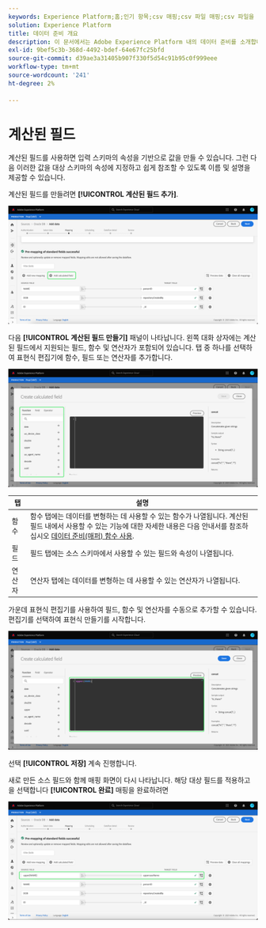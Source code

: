 ```yaml
---
keywords: Experience Platform;홈;인기 항목;csv 매핑;csv 파일 매핑;csv 파일을 xdm에 매핑;csv를 xdm에 매핑;ui 안내서;맵;매핑;데이터 준비;데이터 준비;데이터 준비
solution: Experience Platform
title: 데이터 준비 개요
description: 이 문서에서는 Adobe Experience Platform 내의 데이터 준비를 소개합니다.
exl-id: 9bef5c3b-368d-4492-bdef-64e67fc25bfd
source-git-commit: d39ae3a31405b907f330f5d54c91b95c0f999eee
workflow-type: tm+mt
source-wordcount: '241'
ht-degree: 2%

---
```


# 계산된 필드

계산된 필드를 사용하면 입력 스키마의 속성을 기반으로 값을 만들 수 있습니다. 그런 다음 이러한 값을 대상 스키마의 속성에 지정하고 쉽게 참조할 수 있도록 이름 및 설명을 제공할 수 있습니다.

계산된 필드를 만들려면 **[!UICONTROL 계산된 필드 추가]**.

![](./images/calculated-fields/add-calculated-field.png)

다음 **[!UICONTROL 계산된 필드 만들기]** 패널이 나타납니다. 왼쪽 대화 상자에는 계산된 필드에서 지원되는 필드, 함수 및 연산자가 포함되어 있습니다. 탭 중 하나를 선택하여 표현식 편집기에 함수, 필드 또는 연산자를 추가합니다.

![](./images/calculated-fields/create-calculated-field.png)

| 탭 | 설명 |
| --- | ----------- |
| 함수 | 함수 탭에는 데이터를 변형하는 데 사용할 수 있는 함수가 나열됩니다. 계산된 필드 내에서 사용할 수 있는 기능에 대한 자세한 내용은 다음 안내서를 참조하십시오 [데이터 준비(매퍼) 함수 사용](./functions.md). |
| 필드 | 필드 탭에는 소스 스키마에서 사용할 수 있는 필드와 속성이 나열됩니다. |
| 연산자 | 연산자 탭에는 데이터를 변형하는 데 사용할 수 있는 연산자가 나열됩니다. |

가운데 표현식 편집기를 사용하여 필드, 함수 및 연산자를 수동으로 추가할 수 있습니다. 편집기를 선택하여 표현식 만들기를 시작합니다.

![](./images/calculated-fields/write-calculated-field.png)

선택 **[!UICONTROL 저장]** 계속 진행합니다.

새로 만든 소스 필드와 함께 매핑 화면이 다시 나타납니다. 해당 대상 필드를 적용하고 을 선택합니다 **[!UICONTROL 완료]** 매핑을 완료하려면

![](./images/calculated-fields/new-calculated-field.png)
